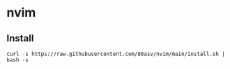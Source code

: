 # nvim

## Install

```
curl -s https://raw.githubusercontent.com/80asv/nvim/main/install.sh | bash -s
```
